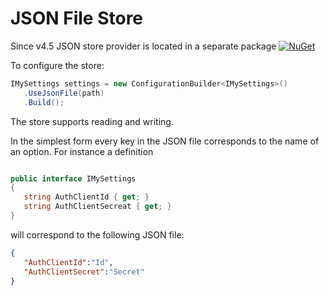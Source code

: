 # JSON File Store

Since v4.5 JSON store provider is located in a separate package [![NuGet](https://img.shields.io/nuget/v/Config.Net.Json.svg)](https://www.nuget.org/packages/Config.Net.Json)

To configure the store:

```csharp
IMySettings settings = new ConfigurationBuilder<IMySettings>()
   .UseJsonFile(path)
   .Build();
```

The store supports reading and writing.

In the simplest form every key in the JSON file corresponds to the name of an option. For instance a definition

```csharp

public interface IMySettings
{
   string AuthClientId { get; }
   string AuthClientSecreat { get; }
}
```

will correspond to the following JSON file:

``` json
{
   "AuthClientId":"Id",
   "AuthClientSecret":"Secret"
}
```